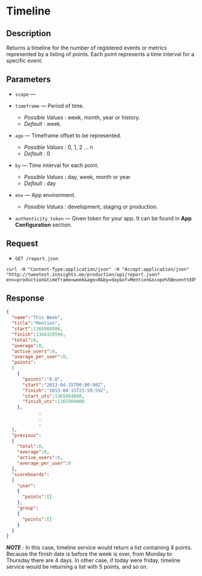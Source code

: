 Timeline
========

Description
-----------
Returns a timeline for the number of registered events or metrics represented by a listing of points. Each point represents a time interval for a specific event.

Parameters
-----------
*  `scope` — 

*  `timeframe` — Period of time.
    - _Possible Values_ : week, month, year or history.
    - _Default_ : week.

*  `ago` — Timeframe offset to be represented. 
    - _Possible Values_ : 0, 1, 2 ... n
    - _Default_ : 0

*  `by` — Time interval for each point.
    - _Possible Values_ : day, week, month or year
    - _Default_ : day

*  `env` — App environment.
    - _Possible Values_ : development, staging or production.

*  `authenticity_token` — Given token for your app. It can be found in **App Configuration** section.

Request
-------
*  `GET /report.json`

```
curl -H "Content-Type:application/json" -H "Accept:application/json"
"http://tweetest.innsights.me/production/api/report.json?env=production&timeframe=week&ago=0&by=day&of=Mention&scope%5Bevent%5D%5Bname%5D=Mention"
```

Response
---------
``` json  
{  
  "name":"This Week",
  "title":"Mention",
  "start":1365984000,
  "finish":1366329599,
  "total":0,
  "average":0,
  "active_users":0,
  "average_per_user":0,
  "points":
  [
    {
      "points":"0.0",
      "start":"2013-04-15T00:00:00Z",
      "finish":"2013-04-15T23:59:59Z",
      "start_uts":1365984000,
      "finish_uts":1365984000
    },
            .
            .
            .
  ],
  "previous":
  {
    "total":0,
    "average":0,
    "active_users":0,
    "average_per_user":0
  },
  "scoreboards":
  {
    "user":
    {
      "points":[]
    },
    "group":
    {
      "points":[]
    }
  }
}
```

***NOTE*** : In this case, timeline service would return a list containing 4 points. Because the finish date is before the week is over, from Monday to Thursday there are 4 days. In other case, if today were friday, timeline service would be returning a list with 5 points, and so on.